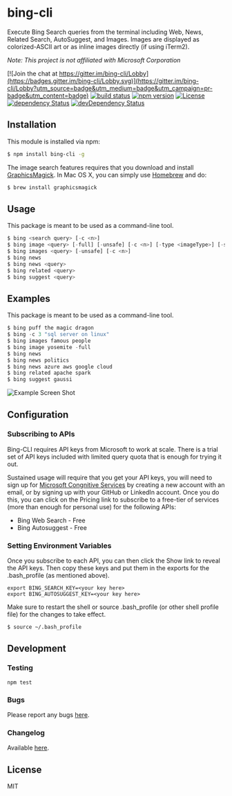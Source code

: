 # bing-cli

Execute Bing Search queries from the terminal including Web, News, Related Search, AutoSuggest, and Images. Images are displayed as colorized-ASCII art or as inline images directly (if using iTerm2).

*Note: This project is not affiliated with Microsoft Corporation*


[![Join the chat at https://gitter.im/bing-cli/Lobby](https://badges.gitter.im/bing-cli/Lobby.svg)](https://gitter.im/bing-cli/Lobby?utm_source=badge&utm_medium=badge&utm_campaign=pr-badge&utm_content=badge) [![build status](https://secure.travis-ci.org/scottbea/bing-cli.png)](http://travis-ci.org/scottbea/bing-cli) [![npm version](https://badge.fury.io/js/bing-cli.svg)](https://badge.fury.io/js/bing-cli) [![License](http://img.shields.io/:license-mit-blue.svg)](http://doge.mit-license.org) 
[![dependency Status](https://david-dm.org/scottbea/bing-cli.svg?style=flat)](https://david-dm.org/scottbea/bing-cli) [![devDependency Status](https://david-dm.org/scottbea/bing-cli/dev-status.png?style=flat)](https://david-dm.org/scottbea/bing-cli?type=dev)

## Installation

This module is installed via npm:

``` bash
$ npm install bing-cli -g
```

The image search features requires that you download and install [GraphicsMagick](http://www.graphicsmagick.org/). In Mac OS X, you can simply use [Homebrew](http://mxcl.github.io/homebrew/) and do:

``` bash
$ brew install graphicsmagick
```

## Usage
This package is meant to be used as a command-line tool.

``` js
$ bing <search query> [-c <n>]
$ bing image <query> [-full] [-unsafe] [-c <n>] [-type <imageType>] [-size <imageSize>]
$ bing images <query> [-unsafe] [-c <n>]
$ bing news
$ bing news <query>
$ bing related <query>
$ bing suggest <query>
```

## Examples
This package is meant to be used as a command-line tool.

``` js
$ bing puff the magic dragon
$ bing -c 3 "sql server on linux"
$ bing images famous people
$ bing image yosemite -full
$ bing news
$ bing news politics
$ bing news azure aws google cloud
$ bing related apache spark
$ bing suggest gaussi
```

![Example Screen Shot](https://github.com/scottbea/bing-cli/raw/master/docs/screen3.png)

## Configuration
### Subscribing to APIs
Bing-CLI requires API keys from Microsoft to work at scale. There is a trial set of API keys included with limited query quota that is enough for trying it out. 

Sustained usage will require that you 
get your API keys, you will need to sign up for [Microsoft Congnitive Services](https://www.microsoft.com/cognitive-services/en-us/subscriptions) by creating a new account with an email, or by signing up with your GitHub or LinkedIn account. Once you do this, you can click on the Pricing link to subscribe to a free-tier of services (more than enough for personal use) for the following APIs:

- Bing Web Search - Free
- Bing Autosuggest - Free 

### Setting Environment Variables
Once you subscribe to each API, you can then click the Show link to reveal the API keys. Then copy these keys and put them in the exports for the .bash_profile (as mentioned above).

``` shell
export BING_SEARCH_KEY=<your key here>
export BING_AUTOSUGGEST_KEY=<your key here>
```

Make sure to restart the shell or source .bash_profile (or other shell profile file) for the changes to take effect.

``` shell
$ source ~/.bash_profile
```

## Development

### Testing

```
npm test
```

### Bugs

Please report any bugs [here](https://github.com/scottbea/bing-cli/issues).

### Changelog

Available [here](https://github.com/scottbea/bing-cli/blob/master/CHANGELOG.md).


## License

MIT
